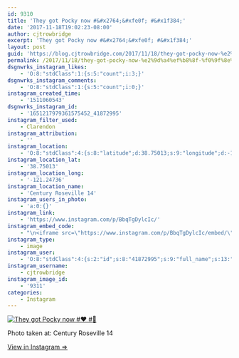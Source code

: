 ```yaml
---
id: 9310
title: 'They got Pocky now #&#x2764;&#xfe0f; #&#x1f384;'
date: '2017-11-18T19:02:23-08:00'
author: cjtrowbridge
excerpt: 'They got Pocky now #&#x2764;&#xfe0f; #&#x1f384;'
layout: post
guid: 'https://blog.cjtrowbridge.com/2017/11/18/they-got-pocky-now-%e2%9d%a4%ef%b8%8f-%f0%9f%8e%84/'
permalink: /2017/11/18/they-got-pocky-now-%e2%9d%a4%ef%b8%8f-%f0%9f%8e%84/
dsgnwrks_instagram_likes:
    - 'O:8:"stdClass":1:{s:5:"count";i:3;}'
dsgnwrks_instagram_comments:
    - 'O:8:"stdClass":1:{s:5:"count";i:0;}'
instagram_created_time:
    - '1511060543'
dsgnwrks_instagram_id:
    - '1651217979361575452_41872995'
instagram_filter_used:
    - Clarendon
instagram_attribution:
    - ''
instagram_location:
    - 'O:8:"stdClass":4:{s:8:"latitude";d:38.75013;s:9:"longitude";d:-121.24736;s:4:"name";s:20:"Century Roseville 14";s:2:"id";i:2498098;}'
instagram_location_lat:
    - '38.75013'
instagram_location_long:
    - '-121.24736'
instagram_location_name:
    - 'Century Roseville 14'
instagram_users_in_photo:
    - 'a:0:{}'
instagram_link:
    - 'https://www.instagram.com/p/BbqTgDylcIc/'
instagram_embed_code:
    - "\n<iframe src=\"https://www.instagram.com/p/BbqTgDylcIc/embed/\" width=\"612\" height=\"710\" frameborder=\"0\" scrolling=\"no\" allowtransparency=\"true\" class=\"insta-image-embed\"></iframe>\n"
instagram_type:
    - image
instagram_user:
    - 'O:8:"stdClass":4:{s:2:"id";s:8:"41872995";s:9:"full_name";s:13:"CJ Trowbridge";s:15:"profile_picture";s:96:"https://scontent.cdninstagram.com/t51.2885-19/s150x150/13724650_1188772791164794_142557231_a.jpg";s:8:"username";s:12:"cjtrowbridge";}'
instagram_username:
    - cjtrowbridge
instagram_image_id:
    - '9311'
categories:
    - Instagram
---
```


[![They got Pocky now #❤️ #🎄](https://blog.cjtrowbridge.com/wp-content/uploads/2017/11/1511060543-1-1.jpg)](https://www.instagram.com/p/BbqTgDylcIc/)

Photo taken at: Century Roseville 14

[View in Instagram ⇒](https://www.instagram.com/p/BbqTgDylcIc/)